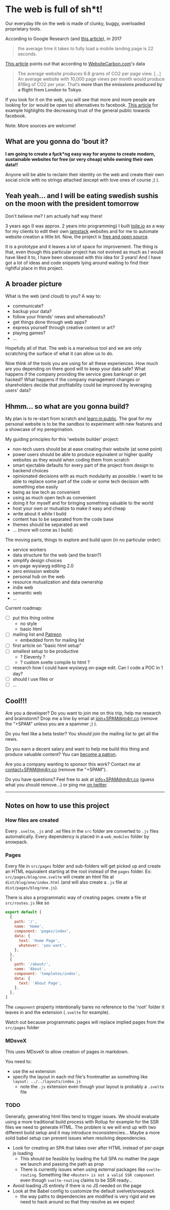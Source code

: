 # The web is full of sh\*t!

Our everyday life on the web is made of clunky, buggy, overloaded proprietary tools.

According to Google Research (and [this article](https://www.thinkwithgoogle.com/intl/en-ca/marketing-resources/data-measurement/mobile-page-speed-new-industry-benchmarks/)), in 2017

> the average time it takes to fully load a mobile landing page is 22 seconds.

[This article](https://kinsta.com/blog/zero-carbon-websites/) points out that according to [WebsiteCarbon.com](https://www.websitecarbon.com/)'s data

> The average website produces 6.8 grams of CO2 per page view. [...] An average website with 10,000 page views per month would produce 816kg of CO2 per year. That’s **more than the emissions produced by a flight from London to Tokyo**.

If you look for it on the web, you will see that more and more people are looking for (or would be open to) alternatives to facebook. [This article](https://www.vox.com/2018/9/5/17824116/delete-facebook-mark-zuckerberg-social-media-break-time-well-spent) for example highlights the decreasing trust of the general public towards facebook.

Note: More sources are welcome!

## What are you gonna do 'bout it?

**I am going to create a fµck\*ng easy way for anyone to create modern, sustainable websites for free (or very cheap) while owning their own data!!**

Anyone will be able to reclaim their identity on the web and create their own social circle with no strings attached (except with love ones of course ;) ).

## Yeah yeah... and I will be eating swedish sushis on the moon with the president tomorrow

Don't believe me? I am actually half way there!

3 years ago (I was approx. 2 years into programming) I built [toile.io](https://www.toile.io/) as a way for my clients to edit their own [jamstack](https://jamstack.org/) websites and for me to automate website creation a little bit. Now, the project is [free and open source](https://github.com/toile-webstack/gatsby-site-builder).

It is a prototype and it leaves a lot of space for improvement. The thing is that, even though this particular project has not evolved as much as I would have liked it to, I have been obsessed with this idea for 3 years! And I have got a lot of ideas and code snippets lying around waiting to find their rightful place in this project.

## A broader picture

What is the web (and cloud) to you? A way to:

- communicate?
- backup your data?
- follow your friends' news and whereabouts?
- get things done through web apps?
- express yourself through creative content or art?
- playing games?
- ...

Hopefully all of that. The web is a marvelous tool and we are only scratching the surface of what it can allow us to do.

Now think of the tools you are using for all these experiences. How much are you depending on there good will to keep your data safe? What happens if the company providing the service goes bankrupt or get hacked? What happens if the company management changes or shareholders decide that profitability could be improved by leveraging users' data?

## Hhmm... so what are you gonna build?

My plan is to re-start from scratch and [learn in public](https://www.swyx.io/writing/learn-in-public). The goal for my personal website is to be the sandbox to experiment with new features and a showcase of my peregrination.

My guiding principles for this 'website builder' project:

- non-tech users should be at ease creating their website (at some point)
- power users should be able to produce equivalent or higher quality websites as they would when coding them from scratch
- smart ejectable defaults for every part of the project from design to backend choices
- opinionated decisions with as much modularity as possible. I want to be able to replace some part of the code or some tech decision with something else easily
- being as low tech as convenient
- using as much open tech as convenient
- doing it for myself and for bringing something valuable to the world
- host your own or mutualize to make it easy and cheap
- write about it while I build
- content has to be separated from the code base
- themes should be separated as well
- ... (more will come as I build)

The moving parts, things to explore and build upon (in no particular order):

- service workers
- data structure for the web (and the brain?)
- simplify design choices
- on-page wysiwyg editing 2.0
- zero emission website
- personal hub on the web
- resource mutualization and data ownership
- indie web
- semantic web
- ...

Current roadmap:

- [ ] put this thing online
  - no style
  - basic html
- [ ] mailing list and [Patreon](https://www.patreon.com/m4rrco)
  - embedded form for mailing list
- [ ] first article on "basic html setup"
- [ ] smallest setup to be productive
  - ? Eleventy ?
  - ? custom svelte compile to html ?
- [ ] research how I could have wysiwyg on-page edit. Can I code a POC in 1 day?
- [ ] should I use files or
- [ ] ...

## Cool!!!

Are you a developer? Do you want to join me on this trip, help me research and brainstorm? Drop me a line by email at join+SPAM@m4rr.co (remove the "+SPAM" unless you are a spammer ;) ).

Do you feel like a beta tester? You should join the mailing list to get all the news.

Do you earn a decent salary and want to help me build this thing and produce valuable content? You can [become a patron](https://www.patreon.com/m4rrco).

Are you a company wanting to sponsor this work? Contact me at contact+SPAM@m4rr.co (remove the "+SPAM").

Do you have questions? Feel free to ask at info+SPAM@m4rr.co (guess what you should remove...) or ping me [on twitter](https://twitter.com/m4rrc0).

---

## Notes on how to use this project

### How files are created

Every `.svelte`, `.js` and `.md` files in the `src` folder are converted to `.js` files automatically.
Every dependency is placed in a `web_modules` folder by snowpack.

### Pages

Every file in `src/pages` folder and sub-folders will get picked up and create an HTML equivalent starting at the root instead of the `pages` folder. Ex: `src/pages/blog/one.svelte` will create an html file at `dist/blog/one/index.html` (and will also create a `.js` file at `dist/pages/blog/one.js`).

There is also a programmatic way of creating pages. create a file at `src/routes.js` like so

```javascript
export default [
  {
    path: '/',
    name: 'Home',
    component: 'pages/index',
    data: {
      text: 'Home Page',
      whatever: 'you want',
    },
  },
  {
    path: '/about/',
    name: 'About',
    component: 'templates/index',
    data: {
      text: 'About Page',
    },
  },
]
```

The `component` property intentionally bares no reference to the 'root' folder it leaves in and the extension (`.svelte` for example).

Watch out because programmatic pages will replace implied pages from the `src/pages` folder

### MDsveX

This uses MDsveX to allow creation of pages in markdown.

You need to:

- use the `md` extension
- specify the layout in each md file's frontmatter as something like `layout: ../../layouts/index.js`
  - note the `.js` extension even though your layout is probably a `.svelte` file

### TODO

Generally, generating html files tend to trigger issues. We should evaluate using a more traditional build process with Rollup for example for the SSR files we need to generate HTML. The problem is we will end up with two different build setup and it may introduce inconsistencies... Maybe a more solid babel setup can prevent issues when resolving dependencies.

- Look for creating an SPA that takes over after HTML instead of per-page js loading
  - This should be feasible by loading the full SPA no mather the page we launch and passing the path as prop
  - There is currently issues when using external packages like `svelte-routing`. Something like `<Router> is not a valid SSR component` even though `svelte-routing` claims to be SSR ready...
- Avoid loading JS entirely if there is no JS needed on the page
- Look at the Babel config to customize the default svelvet/snowpack
  - the way paths to dependencies are modified is very rigid and we need to hack around so that they resolve as we expect

